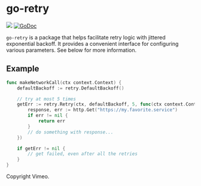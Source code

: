 # go-retry

![](https://github.com/vimeo/go-retry/workflows/Go/badge.svg)
[![GoDoc](https://godoc.org/github.com/vimeo/go-retry?status.svg)](https://godoc.org/github.com/vimeo/go-retry)

`go-retry` is a package that helps facilitate retry logic with jittered
exponential backoff.  It provides a convenient interface for configuring various
parameters.  See below for more information.

## Example

```go
func makeNetworkCall(ctx context.Context) {
    defaultBackoff := retry.DefaultBackoff()

    // try at most 5 times
    getErr := retry.Retry(ctx, defaultBackoff, 5, func(ctx context.Context) error {
        response, err := http.Get("https://my.favorite.service")
        if err != nil {
            return err
        }
        // do something with response...
    })

    if getErr != nil {
        // get failed, even after all the retries
    }
}
```

Copyright Vimeo.